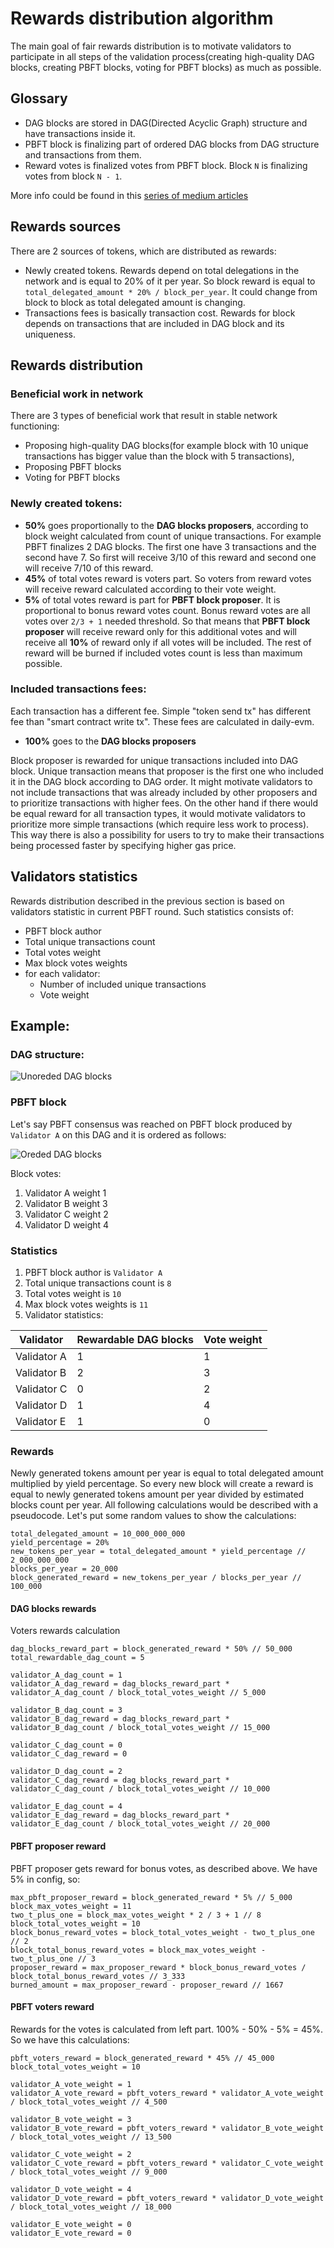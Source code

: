 # Rewards distribution algorithm

The main goal of fair rewards distribution is to motivate validators to participate in all steps of the validation process(creating high-quality DAG blocks, creating PBFT blocks, voting for PBFT blocks) as much as possible.

## Glossary

* DAG blocks are stored in DAG(Directed Acyclic Graph) structure and have transactions inside it. 
* PBFT block is finalizing part of ordered DAG blocks from DAG structure and transactions from them. 
* Reward votes is finalized votes from PBFT block. Block `N` is finalizing votes from block `N - 1`.

More info could be found in this [series of medium articles](https://medium.com/dailycrypto-me/tagged/daily-tech)

## Rewards sources

There are 2 sources of tokens, which are distributed as rewards:
* Newly created tokens. Rewards depend on total delegations in the network and is equal to 20% of it per year. So block reward is equal to `total_delegated_amount * 20% / block_per_year`. It could change from block to block as total delegated amount is changing.
* Transactions fees is basically transaction cost. Rewards for block depends on transactions that are included in DAG block and its uniqueness.

## Rewards distribution

### Beneficial work in network

There are 3 types of beneficial work that result in stable network functioning:

* Proposing high-quality DAG blocks(for example block with 10 unique transactions has bigger value than the block with 5 transactions),
* Proposing PBFT blocks
* Voting for PBFT blocks

### Newly created tokens:

* **50%** goes proportionally to the **DAG blocks proposers**, according to block weight calculated from count of unique transactions. For example PBFT finalizes 2 DAG blocks. The first one have 3 transactions and the second have 7. So first will receive 3/10 of this reward and second one will receive 7/10 of this reward.
* **45%** of total votes reward is voters part. So voters from reward votes will receive reward calculated according to their vote weight.
* **5%** of total votes reward is part for **PBFT block proposer**. It is proportional to bonus reward votes count. Bonus reward votes are all votes over `2/3 + 1` needed threshold. So that means that **PBFT block proposer** will receive reward only for this additional votes and will receive all **10%** of reward only if all votes will be included. The rest of reward will be burned if included votes count is less than maximum possible.

### Included transactions fees:

Each transaction has a different fee. Simple "token send tx" has different fee than "smart contract write tx". These fees are calculated in daily-evm. 

* **100%** goes to the **DAG blocks proposers**

Block proposer is rewarded for unique transactions included into DAG block. Unique transaction means that proposer is the first one who included it in the DAG block according to DAG order. It might motivate validators to not include transactions that was already included by other proposers and to prioritize transactions with higher fees. On the other hand if there would be equal reward for all transaction types, it would motivate validators to prioritize more simple transactions (which require less work to process). This way there is also a possibility for users to try to make their transactions being processed faster by specifying higher gas price. 


## Validators statistics

Rewards distribution described in the previous section is based on validators statistic in current PBFT round. Such statistics consists of:
* PBFT block author
* Total unique transactions count 
* Total votes weight 
* Max block votes weights
* for each validator:
    * Number of included unique transactions 
    * Vote weight 

## Example:

### DAG structure:

![Unoreded DAG blocks](./images/DAG_unordered.png?raw=true "Unordered DAG blocks")

### PBFT block

Let's say PBFT consensus was reached on PBFT block produced by `Validator A` on this DAG and it is ordered as follows:

![Oreded DAG blocks](./images/DAG_ordered.png?raw=true "Ordered DAG blocks")

Block votes:
1. Validator A weight 1
2. Validator B weight 3
3. Validator C weight 2
4. Validator D weight 4

### Statistics 

1. PBFT block author is `Validator A`
2. Total unique transactions count is `8`
3. Total votes weight is `10`
4. Max block votes weights is `11`
5. Validator statistics:

Validator   | Rewardable DAG blocks | Vote weight |
----------  | ------------------- | ----------- | 
Validator A | 1 | 1 |
Validator B | 2 | 3 |
Validator C | 0 | 2 |
Validator D | 1 | 4 |
Validator E | 1 | 0 |

### Rewards

Newly generated tokens amount per year is equal to total delegated amount multiplied by yield percentage. So every new block will create a reward is equal to newly generated tokens amount per year divided by estimated blocks count per year. All following calculations would be described with a pseudocode. Let's put some random values to show the calculations:
```
total_delegated_amount = 10_000_000_000
yield_percentage = 20%
new_tokens_per_year = total_delegated_amount * yield_percentage // 2_000_000_000
blocks_per_year = 20_000
block_generated_reward = new_tokens_per_year / blocks_per_year // 100_000
```

#### DAG blocks rewards

Voters rewards calculation
```
dag_blocks_reward_part = block_generated_reward * 50% // 50_000
total_rewardable_dag_count = 5

validator_A_dag_count = 1
validator_A_dag_reward = dag_blocks_reward_part * validator_A_dag_count / block_total_votes_weight // 5_000

validator_B_dag_count = 3
validator_B_dag_reward = dag_blocks_reward_part * validator_B_dag_count / block_total_votes_weight // 15_000

validator_C_dag_count = 0
validator_C_dag_reward = 0

validator_D_dag_count = 2
validator_C_dag_reward = dag_blocks_reward_part * validator_C_dag_count / block_total_votes_weight // 10_000

validator_E_dag_count = 4
validator_E_dag_reward = dag_blocks_reward_part * validator_E_dag_count / block_total_votes_weight // 20_000
```

#### PBFT proposer reward

PBFT proposer gets reward for bonus votes, as described above. We have 5% in config, so:
```
max_pbft_proposer_reward = block_generated_reward * 5% // 5_000
block_max_votes_weight = 11
two_t_plus_one = block_max_votes_weight * 2 / 3 + 1 // 8
block_total_votes_weight = 10
block_bonus_reward_votes = block_total_votes_weight - two_t_plus_one // 2
block_total_bonus_reward_votes = block_max_votes_weight - two_t_plus_one // 3
proposer_reward = max_proposer_reward * block_bonus_reward_votes / block_total_bonus_reward_votes // 3_333
burned_amount = max_proposer_reward - proposer_reward // 1667
```

#### PBFT voters reward

Rewards for the votes is calculated from left part. 100% - 50% - 5% = 45%. So we have this calculations:
```
pbft_voters_reward = block_generated_reward * 45% // 45_000
block_total_votes_weight = 10

validator_A_vote_weight = 1
validator_A_vote_reward = pbft_voters_reward * validator_A_vote_weight / block_total_votes_weight // 4_500

validator_B_vote_weight = 3
validator_B_vote_reward = pbft_voters_reward * validator_B_vote_weight / block_total_votes_weight // 13_500

validator_C_vote_weight = 2
validator_C_vote_reward = pbft_voters_reward * validator_C_vote_weight / block_total_votes_weight // 9_000

validator_D_vote_weight = 4
validator_D_vote_reward = pbft_voters_reward * validator_D_vote_weight / block_total_votes_weight // 18_000

validator_E_vote_weight = 0
validator_E_vote_reward = 0
```

